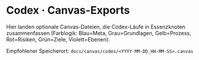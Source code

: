 # Codex · Canvas-Exports

Hier landen optionale Canvas-Dateien, die Codex-Läufe in Essenzknoten zusammenfassen
(Farblogik: Blau=Meta, Grau=Grundlagen, Gelb=Prozess, Rot=Risiken, Grün=Ziele, Violett=Ebenen).

Empfohlener Speicherort: `docs/canvas/codex/<YYYY-MM-DD_HH-MM-SS>.canvas`
